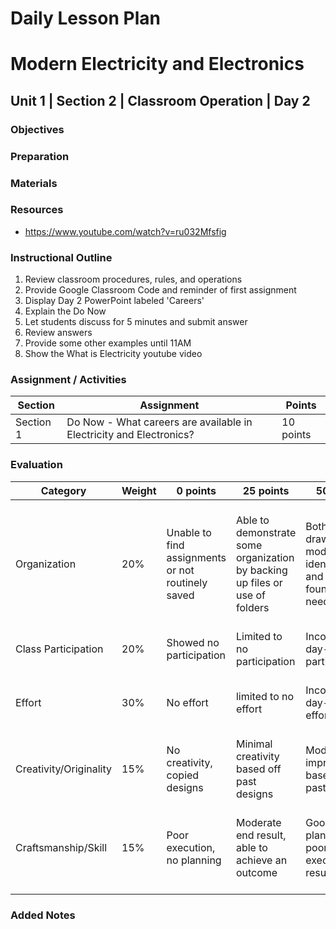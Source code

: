 # Daily Lesson Plan

# Modern Electricity and Electronics

## Unit 1 | Section 2 | Classroom Operation | Day 2

### Objectives

### Preparation

### Materials

### Resources

- https://www.youtube.com/watch?v=ru032Mfsfig

### Instructional Outline

1. Review classroom procedures, rules, and operations
2. Provide Google Classroom Code and reminder of first assignment
3. Display Day 2 PowerPoint labeled 'Careers'
4. Explain the Do Now
5. Let students discuss for 5 minutes and submit answer
6. Review answers
7. Provide some other examples until 11AM
8. Show the What is Electricity youtube video

### Assignment / Activities

| Section  | Assignment | Points |
| ------------- | ------------- | ------------- |
| Section 1 | Do Now - What careers are available in Electricity and Electronics? | 10 points |

### Evaluation

| Category | Weight | 0 points  | 25 points | 50 points | 75 points | 100 points |
| ------------- | ------------- | ------------- | ------------- | ------------- | ------------- | ------------- |
| Organization | 20% | Unable to find assignments or not routinely saved | Able to demonstrate some organization by backing up files or use of folders | Both drawings and models are identifiable and can be found if needed | All drawings are in a folder and models organized by folders in Google Drive | All drawings are in a folder labeled correctly and models organized by folders in Google Drive labeled correctly |
| Class Participation | 20% | Showed no participation | Limited to no participation | Inconsistent day-to-day participation | Participated only when needed  | Engaged daily and actively participated |
| Effort | 30% | No effort | limited to no effort | Inconsistent day-to-day effort | Showed effort only when needed or routinely directed | Continuous day-to-day effort with or without direction |
| Creativity/Originality | 15% | No creativity, copied designs | Minimal creativity based off past designs | Moderate improvements based off past designs | Complete overhaul of past or found designs | Completely new idea/design |
| Craftsmanship/Skill | 15% | Poor execution, no planning | Moderate end result, able to achieve an outcome | Good planning but poorly executed end result | Good planning and good end result although not what had been designed or communicated | Great planning & execution able to achieve what had been designed or communicated |

### Added Notes
